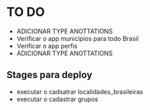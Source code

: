 # TO DO

- ADICIONAR TYPE ANOTTATIONS
- Verificar o app municipios para todo Brasil
- Verificar o app perfis
- ADICIONAR TYPE ANOTTATIONS

## Stages para deploy

- executar o cadsatrar localidades_brasileiras
- executar o cadastrar grupos
